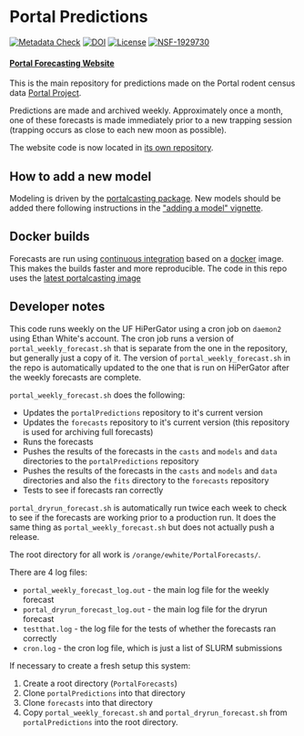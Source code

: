 # Portal Predictions
[![Metadata Check](https://github.com/weecology/portalPredictions/actions/workflows/r.yml/badge.svg)](https://github.com/weecology/portalPredictions/actions/workflows/r.yml)
[![DOI](https://zenodo.org/badge/DOI/10.5281/zenodo.833438.svg)](https://doi.org/10.5281/zenodo.833438)
[![License](http://img.shields.io/badge/license-MIT-blue.svg)](https://raw.githubusercontent.com/weecology/portalPredictions/main/LICENSE)
[![NSF-1929730](https://img.shields.io/badge/NSF-1929730-blue.svg)](https://nsf.gov/awardsearch/showAward?AWD_ID=1929730)

#### [Portal Forecasting Website](https://portal.naturecast.org/)

This is the main repository for predictions made on the Portal rodent census data [Portal Project](http://portal.weecology.org/).

Predictions are made and archived weekly. Approximately once a month, one of these forecasts is made immediately prior to a new trapping session (trapping occurs as close to each new moon as possible).

The website code is now located in [its own repository](https://github.com/weecology/portal-forecast-web).

## How to add a new model

Modeling is driven by the [portalcasting package](https://github.com/weecology/portalcasting). New models should be added there following instructions in the ["adding a model" vignette](https://weecology.github.io/portalcasting/articles/adding_model_and_data.html).

## Docker builds

Forecasts are run using [continuous integration](https://en.wikipedia.org/wiki/Continuous_integration) based on a [docker](https://hub.docker.com/) image. This makes the builds faster and more reproducible. The code in this repo uses the [latest portalcasting image](https://hub.docker.com/repository/docker/weecology/portalcasting)

## Developer notes

This code runs weekly on the UF HiPerGator using a cron job on `daemon2` using Ethan White's account.
The cron job runs a version of `portal_weekly_forecast.sh` that is separate from the one in the repository, but generally just a copy of it.
The version of `portal_weekly_forecast.sh` in the repo is automatically updated to the one that is run on HiPerGator after the weekly forecasts are complete. 

`portal_weekly_forecast.sh` does the following:
* Updates the `portalPredictions` repository to it's current version
* Updates the `forecasts` repository to it's current version (this repository is used for archiving full forecasts)
* Runs the forecasts
* Pushes the results of the forecasts in the `casts` and `models` and `data` directories to the `portalPredictions` repository
* Pushes the results of the forecasts in the `casts` and `models` and `data` directories and also the `fits` directory to the `forecasts` repository
* Tests to see if forecasts ran correctly

`portal_dryrun_forecast.sh` is automatically run twice each week to check to see if the forecasts are working prior to a production run.
It does the same thing as `portal_weekly_forecast.sh` but does not actually push a release. 

The root directory for all work is `/orange/ewhite/PortalForecasts/`.

There are 4 log files:
* `portal_weekly_forecast_log.out` - the main log file for the weekly forecast
* `portal_dryrun_forecast_log.out` - the main log file for the dryrun forecast
* `testthat.log` - the log file for the tests of whether the forecasts ran correctly
* `cron.log` - the cron log file, which is just a list of SLURM submissions

If necessary to create a fresh setup this system:
1. Create a root directory (`PortalForecasts`)
2. Clone `portalPredictions` into that directory
3. Clone `forecasts` into that directory
4. Copy `portal_weekly_forecast.sh` and `portal_dryrun_forecast.sh` from `portalPredictions` into the root directory.  
